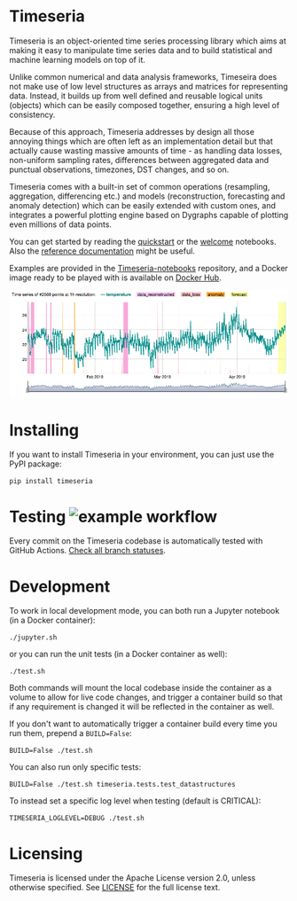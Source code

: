 # Timeseria


Timeseria is an object-oriented time series processing library which aims at making it easy to manipulate time series data and to build statistical and machine learning models on top of it.

Unlike common numerical and data analysis frameworks, Timeseira does not make use of low level structures as arrays and matrices for representing data. Instead, it builds up from well defined and reusable logical units (objects) which can be easily composed together, ensuring a high level of consistency.

Because of this approach, Timeseria addresses by design all those annoying things which are often left as an implementation detail but that actually cause wasting massive amounts of time - as handling data losses, non-uniform sampling rates, differences between aggregated data and punctual observations, timezones, DST changes, and so on.

Timeseria  comes with a built-in set of common operations (resampling, aggregation, differencing etc.) and models (reconstruction, forecasting and anomaly detection) which can be easily extended with custom ones, and integrates a powerful plotting engine based on Dygraphs capable of plotting even millions of data points.

You can get started by reading the [quickstart](https://github.com/sarusso/Timeseria-notebooks/blob/master/notebooks/Quickstart.ipynb) or the [welcome](https://github.com/sarusso/Timeseria-notebooks/blob/master/notebooks/Welcome.ipynb) notebooks. Also the [reference documentation](https://timeseria.readthedocs.io) might be useful.

Examples are provided in the [Timeseria-notebooks](https://github.com/sarusso/Timeseria-notebooks) repository, and a Docker image ready to be played with is available on [Docker Hub](https://hub.docker.com/r/sarusso/timeseria).


![Time series plot](docs/altogether.png?raw=true "Timeseria at work")


# Installing

If you want to install Timeseria in your environment, you can just use the PyPI package:

    pip install timeseria


# Testing ![example workflow](https://github.com/sarusso/timeseria/actions/workflows/ci.yml/badge.svg)

Every commit on the Timeseria codebase is automatically tested with GitHub Actions. [Check all branch statuses](https://github.com/sarusso/Timeseria/actions).


# Development

To work in local development mode, you can both run a Jupyter notebook (in a Docker container):

    ./jupyter.sh

or you can run the unit tests (in a Docker container as well):

    ./test.sh

Both commands will mount the local codebase inside the container as a volume to allow for live code changes, and trigger a container build so that if any requirement is changed it will be reflected in the container as well.

If you don't want to automatically trigger a container build every time you run them, prepend a `BUILD=False`:

    BUILD=False ./test.sh

You can also run only specific tests:

    BUILD=False ./test.sh timeseria.tests.test_datastructures

To instead set a specific log level when testing (default is CRITICAL):

    TIMESERIA_LOGLEVEL=DEBUG ./test.sh


# Licensing
Timeseria is licensed under the Apache License version 2.0, unless otherwise specified. See [LICENSE](https://github.com/sarusso/Timeseria/blob/master/LICENSE) for the full license text.





